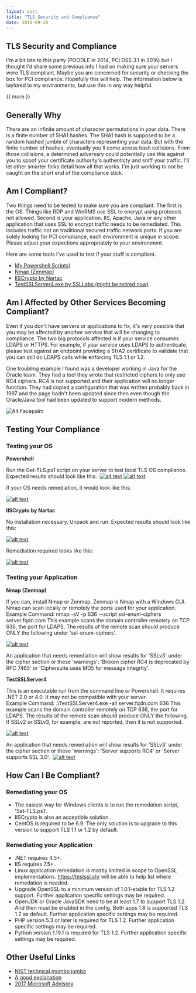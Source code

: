 ```yaml
---
layout: post
title: "TLS Security and Compliance"
date: 2019-09-28
---
```


## TLS Security and Compliance

I'm a bit late to this party (POODLE in 2014, PCI DSS 3.1 in 2016) but I thought I'd share some previous info I had on making sure your servers were TLS compliant.  Maybe you are concerned for security or checking the box for PCI compliance.  Hopefully this will help. The information below is taylored to my environments, but use this in any way helpful.

{{ more }}

## Generally Why

There are an infinite amount of character permutations in your data.  There is a finite number of SHA1 hashes.  The SHA1 hash is supposed to be a random hashed jumble of characters representing your data.  But with the finite number of hashes, eventually you'll come across hash collisions.  From those collisions, a determined adversary could potentially use this against you to spoof your certificate authority's authenticty and sniff your traffic.  I'll let other smarter folks detail how all that works.  I'm just working to not be caught on the short end of the compliance stick.


## Am I Compliant?

Two things need to be tested to make sure you are compliant.  The first is the OS.  Things like RDP and WinRMS use SSL to encrypt using protocols not allowed.  Second is your application.  IIS, Apache, Java or any other application that uses SSL to encrypt traffic needs to be remediated.  This includes traffic not on traditional secured traffic network ports.  If you are solely looking for PCI compliance, each environment is unique in scope.  Please adjust your expections appropriately to your environment.  


Here are some tools I've used to test if your stuff is compliant.  
* [My Powershell Scripts)](https://raw.githubusercontent.com/soccershoe/JustAnotherAdmin/master/files/MultiServer.zip)
* [Nmap (Zenmap)](https://nmap.org/)
* [IISCrypto by Nartac](https://www.nartac.com/Products/IISCrypto/)
* [TestSSLServer4.exe by SSLLabs (might be retired now)](https://www.ssllabs.com/)


## Am I Affected by Other Services Becoming Compliant?

Even if you don't have servers or applications to fix, it's very possible that you may be affected by another service that will be changing to compliance.  The two big protocols affected is if your service consumes LDAPS or HTTPS.
For example, if your service uses LDAPS to authenticate, please test against an endpoint providing a SHA2 certificate to validate that you can still do LDAPS calls while enforcing TLS 1.1 or 1.2.  

One troubling example I found was a developer working in Java for the Oracle team.  They had a tool they wrote that restricted ciphers to only use RC4 ciphers.  RC4 is not supported and their application will no longer function.  They had copied a configuration that was written probably back in 1997 and the page hadn't been updated since then even though the Oracle/Java tool had been updated to support modern methods.

![Alt Facepalm](https://raw.githubusercontent.com/soccershoe/JustAnotherAdmin/master/images/ComputerFacepalm.jpg)

## Testing Your Compliance

### Testing your OS
**Powershell**

Run the Get-TLS.ps1 script on your server to test local TLS OS compliance.  Expected results should look like this:
​​​
[![alt text](https://raw.githubusercontent.com/soccershoe/JustAnotherAdmin/master/images/tls/GoodCiphersSmall.jpg "Looks good here")](https://raw.githubusercontent.com/soccershoe/JustAnotherAdmin/master/images/tls/GoodCiphers.jpg)
[![alt text](https://raw.githubusercontent.com/soccershoe/JustAnotherAdmin/master/images/tls/GoodProtocolsSmall.jpg "Also good here")](https://raw.githubusercontent.com/soccershoe/JustAnotherAdmin/master/images/tls/GoodProtocols.jpg)


If your OS needs remediation, it would look like this:

[![alt text](https://raw.githubusercontent.com/soccershoe/JustAnotherAdmin/master/images/tls/ForRemediationSmall.jpg "Looks good here")](https://raw.githubusercontent.com/soccershoe/JustAnotherAdmin/master/images/tls/ForRemediation.jpg)


**IISCrypto by Nartac**

No installation necessary.  Unpack and run.  Expected results should look like this:

[![alt text](https://raw.githubusercontent.com/soccershoe/JustAnotherAdmin/master/images/tls/IISCryptoGoodSmall.jpg "Looks good here")](https://raw.githubusercontent.com/soccershoe/JustAnotherAdmin/master/images/tls/IISCryptoGood.jpg)

Remediation required looks like this:

[![alt text](https://raw.githubusercontent.com/soccershoe/JustAnotherAdmin/master/images/tls/IISCryptoRemediateSmall.jpg "Looks good here")](https://raw.githubusercontent.com/soccershoe/JustAnotherAdmin/master/images/tls/IISCryptoRemediate.jpg)


### Testing your Application

**Nmap (Zenmap)**

If you can, install Nmap or Zenmap.  Zenmap is Nmap with a Windows GUI.  Nmap can scan locally or remotely the ports used for your application.
Example Command:  nmap -sV -p 636 --script ssl-enum-ciphers server.fqdn.com
     This example scans the domain controller remotely on TCP 636, the port for LDAPS.  The results of the remote scan should produce ONLY the following under 'ssl-enum-ciphers'.

[![alt text](https://raw.githubusercontent.com/soccershoe/JustAnotherAdmin/master/images/tls/NmapCiphersSmall.jpg "Looks good here")](https://raw.githubusercontent.com/soccershoe/JustAnotherAdmin/master/images/tls/NmapCiphers.jpg)

An application that needs remediation will show results for 'SSLv3' under the cipher section or these 'warnings':  'Broken cipher RC4 is deprecated by RFC 7465' or 'Ciphersuite uses MD5 for message integrity​'.

**TestSSLServer4**

This is an executable run from the command line or Powershell.  It requires .NET 2.0 or 4.0.  It may not be compatible with your server.  
Example Command:  .\TestSSLServer4.exe -all server.fqdn.com 636
      This example scans the domain controller remotely on TCP 636, the port for LDAPS.  The results of the remote scan should produce ONLY the following.  If SSLv2 or SSLv3, for example, are not reported, then it is not supported.

[![alt text](https://raw.githubusercontent.com/soccershoe/JustAnotherAdmin/master/images/tls/TestSSLServerGoodSmall.jpg "Looks good here")](https://raw.githubusercontent.com/soccershoe/JustAnotherAdmin/master/images/tls/TestSSLServerGood.jpg)

An application that needs remediation will show results for 'SSLv3' under the cipher section or these 'warnings':  'Server supports RC4' or 'Server supports SSL 3.0​'.
​
[![alt text](https://raw.githubusercontent.com/soccershoe/JustAnotherAdmin/master/images/tls/TestSSLServerRemediationSmall.jpg "Looks good here")](https://raw.githubusercontent.com/soccershoe/JustAnotherAdmin/master/images/tls/TestSSLServerRemediation.jpg)


## How Can I Be Compliant?

### Remediating your OS
  * The easiest way for Windows clients is to run the remedation script, 'Set-TLS.ps1'.
  * IISCrypto is also an acceptible solution.  
  * CentOS is required to be 6.9.  The only solution is to upgrade to this version to support TLS 1.1 or 1.2 by default.

### Remediating your Application
  * .NET requires 4.5+.
  * IIS requires 7.5+.
  * Linux application remedation is mostly limited in scope to OpenSSL implementations.  https://testssl.sh/ will be able to help list where remedation is needed.  
  * Upgrade OpenSSL to a minimum version of 1.0.1-stable for TLS 1.2 support.  Further application specific settings may be required.​
  * OpenJDK or Oracle JavaSDK need to be at least 1.7 to support TLS 1.2.  And then must be enabled in the config.  Both apps 1.8 is supported TLS 1.2 as default.  Further application specific settings may be required.​
  * PHP version 5.3 or later is required for TLS 1.2.  Further application specific settings may be required.
  * Python version 1.19.1 is required for TLS 1.2​.  Further application specific settings may be required.


## Other Useful Links
 * [NIST technical mumbo jumbo](https://nvlpubs.nist.gov/nistpubs/SpecialPublications/NIST.SP.800-52r1.pdf)
 * [A good explanation](https://www.securitymetrics.com/blog/problem-sha-1-updating-your-security-certificate)
 * [2017 Microsoft Advisory](https://support.microsoft.com/en-us/help/4010323/title)
